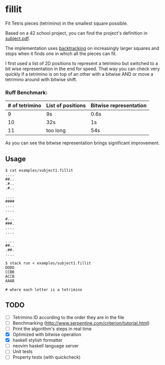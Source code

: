 # fillit

Fit Tetris pieces (tetrimino) in the smallest square possible.

Based on a 42 school project, you can find the project's definition in [subject.pdf](./subject.pdf).

The implementation uses [backtracking][1] on increasingly larger squares and stops when it finds one in which all the pieces can fit.

I first used a list of 2D positions to represent a tetrimino but switched to a bit wise representation in the end for speed.
That way you can check very quickly if a tetrimino is on top of an other with a bitwise AND or move a tetrimino around with bitwise shift.

### Ruff Benchmark:

| # of tetrimino    | List of positions | Bitwise representation |
|-------------------|-------------------|------------------------|
| 9                 | 9s                | 0.6s                   |
| 10                | 32s               | 1s                     |
| 11                | too long          | 54s                    |

As you can see the bitwise representation brings significant improvement.

## Usage

```
$ cat examples/subject1.fillit
....
##..
.#..
.#..

....
####
....
....

#...
###.
....
....

....
##..
.##.
....

$ stack run < examples/subject1.fillit
DDDD
CCBB
ACCB
AAAB

# where each letter is a tetrimino
```

## TODO

- [ ] Tetrimino ID according to the order they are in the file
- [ ] Benchmarking (http://www.serpentine.com/criterion/tutorial.html)
- [ ] Print the algorithm's steps in real time
- [x] Optimized with bitwise operation
- [x] haskell stylish formatter
- [ ] neovim haskell language server
- [ ] Unit tests
- [ ] Property tests (with quickcheck)

[1]: https://en.wikipedia.org/wiki/Backtracking
